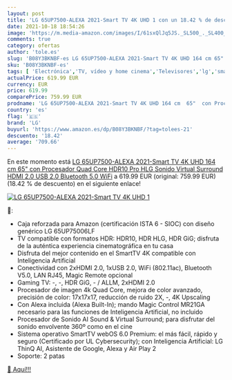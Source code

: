 ```yaml
---
layout: post
title: 'LG 65UP7500-ALEXA 2021-Smart TV 4K UHD 1 con un 18.42 % de descuento'
date: 2021-10-18 18:54:26
image: 'https://m.media-amazon.com/images/I/61sxQlJq5JS._SL500_._SL400_.jpg'
comments: true
category: ofertas
author: 'tole.es'
slug: 'B08Y3BKNBF-es LG 65UP7500-ALEXA 2021-Smart TV 4K UHD 164 cm 65" con...'
sku: 'B08Y3BKNBF-es'
tags: [ 'Electrónica','TV, vídeo y home cinema','Televisores','lg','smart','tv', ]
actualPrice: 619.99 EUR
currency: EUR
price: 619.99
comparePrice: 759.99 EUR
prodname: 'LG 65UP7500-ALEXA 2021-Smart TV 4K UHD 164 cm  65"  con Procesador Quad Core  HDR10 Pro  HLG  Sonido Virtual Surround  HDMI 2.0  USB 2.0  Bluetooth 5.0  WiFi'
country: 'es'
flag: '🇪🇸'
brand: 'LG'
buyurl: 'https://www.amazon.es/dp/B08Y3BKNBF/?tag=tolees-21'
descuento: '18.42'
average: '709.66'
---
```


En este momento está [LG 65UP7500-ALEXA 2021-Smart TV 4K UHD 164 cm  65"  con Procesador Quad Core  HDR10 Pro  HLG  Sonido Virtual Surround  HDMI 2.0  USB 2.0  Bluetooth 5.0  WiFi](https://www.amazon.es/dp/B08Y3BKNBF/?tag=tolees-21) a 619.99 EUR (original: 759.99 EUR) (18.42 %  de descuento) en el siguiente enlace!

[![LG 65UP7500-ALEXA 2021-Smart TV 4K UHD 1](https://m.media-amazon.com/images/I/61sxQlJq5JS._SL500_._SL400_.jpg)](https://www.amazon.es/dp/B08Y3BKNBF/?tag=tolees-21)

🔎:

- Caja reforzada para Amazon (certificación ISTA 6 - SIOC) con diseño genérico LG 65UP75006LF
- TV compatible con formatos HDR: HDR10, HDR HLG, HDR GiG; disfruta de la auténtica experiencia cinematográfica en tu casa
- Disfruta del mejor contenido en el SmartTV 4K compatible con Inteligencia Artificial
- Conectividad con 2xHDMI 2.0, 1xUSB 2.0, WiFi (802.11ac), Bluetooth V5.0, LAN RJ45, Magic Remote opcional
- Gaming TV: -, -, HDR GiG, - / ALLM, 2xHDMI 2.0
- Procesador de imagen 4k Quad Core, mejora de color avanzado, precisión de color: 17x17x17, reducción de ruido 2X, -, 4K Upscaling
- Con Alexa incluida (Alexa Built-In); mando Magic Control MR21GA necesario para las funciones de Inteligencia Artificial, no incluido
- Procesador de Sonido AI Sound & Virtual Surround; para disfrutar del sonido envolvente 360º como en el cine
- Sistema operativo SmartTV webOS 6.0 Premium: el más fácil, rápido y seguro (Certificado por UL Cybersecurity); con Inteligencia Artificial: LG ThinQ AI, Asistente de Google, Alexa y Air Play 2
- Soporte: 2 patas

[🛒 Aquí!!!](https://www.amazon.es/dp/B08Y3BKNBF/?tag=tolees-21)
